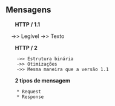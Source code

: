 ## Mensagens

⠀   **⠀HTTP / 1.1⠀**

⠀       ->> Legível
        ->> Texto

⠀   **⠀HTTP / 2⠀**

        ->> Estrutura binária
        ->> Otimizações
        ->> Mesma maneira que a versão 1.1

⠀   **⠀2 tipos de mensagem⠀**

        * Request
        * Response